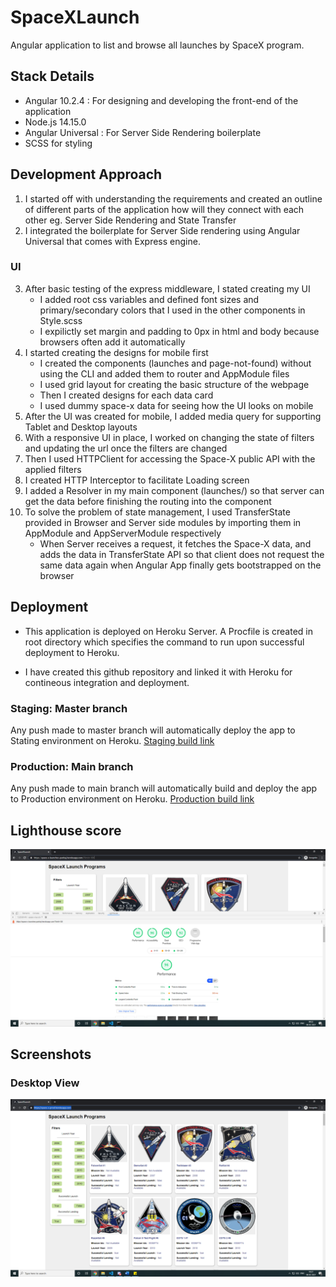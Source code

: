# SpaceXLaunch

Angular application to list and browse all launches by SpaceX program.

## Stack Details
- Angular 10.2.4 : For designing and developing the front-end of the application
- Node.js 14.15.0 
- Angular Universal : For Server Side Rendering boilerplate
- SCSS for styling

## Development Approach

1. I started off with understanding the requirements and created an outline of different parts of the application how will they connect with each other eg. Server Side Rendering and State Transfer
2. I integrated the boilerplate for Server Side rendering using Angular Universal that comes with Express engine.
### UI
3. After basic testing of the express middleware, I stated creating my UI
    - I added root css variables and defined font sizes and primary/secondary colors that I used in the other components in Style.scss
    - I expilictly set margin and padding to 0px in html and body because browsers often add it automatically
4. I started creating the designs for mobile first
    - I created the components (launches and page-not-found) without using the CLI and added them to router and AppModule files
    - I used grid layout for creating the basic structure of the webpage
    - Then I created designs for each data card 
    - I used dummy space-x data for seeing how the UI looks on mobile
5. After the UI was created for mobile, I  added media query for supporting Tablet and Desktop layouts
6. With a responsive UI in place, I worked on changing the state of filters and updating the url once the filters are changed
7. Then I used HTTPClient for accessing the Space-X public API with the applied filters
8. I created HTTP Interceptor to facilitate Loading screen
9. I added a Resolver in my main component (launches/) so that server can get the data before finishing the routing into the component
10. To solve the problem of state management, I used TransferState provided in Browser and Server side modules by importing them in AppModule and AppServerModule respectively
    - When Server receives a request, it fetches the Space-X data, and adds the data in TransferState API so that client does not request the same data again when Angular App finally gets bootstrapped on the browser 

## Deployment

- This application is deployed on Heroku Server. A Procfile is created in root directory which specifies the command to run upon successful deployment to Heroku.

- I have created this github repository and linked it with Heroku for contineous integration and deployment. 
### Staging: Master branch
Any push made to master branch will automatically deploy the app to Stating environment on Heroku. [Staging build link](https://space-x-launches-pankaj.herokuapp.com/)
### Production: Main branch
Any push made to main branch will automatically build and deploy the app to Production environment on Heroku. [Production build link](https://space-x-prod.herokuapp.com/)

## Lighthouse score
![Lighthouse score image](./screenshots/lighthouse_score.png)

## Screenshots
### Desktop View
![Desktop view](./screenshots/desktop_ui.png)

